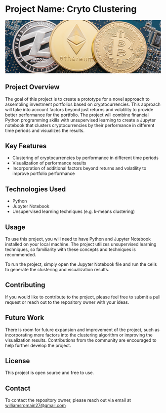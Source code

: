 # Project Name: Cryto Clustering

![Alt text](10-5-challenge-image.png)

## Project Overview 

The goal of this project is to create a prototype for a novel approach to assembling investment portfolios based on cryptocurrencies. This approach will take into account factors beyond just returns and volatility to provide better performance for the portfolio. The project will combine financial Python programming skills with unsupervised learning to create a Jupyter notebook that clusters cryptocurrencies by their performance in different time periods and visualizes the results.

## Key Features

- Clustering of cryptocurrencies by performance in different time periods
- Visualization of performance results
- Incorporation of additional factors beyond returns and volatility to improve portfolio performance

## Technologies Used

- Python
- Jupyter Notebook
- Unsupervised learning techniques (e.g. k-means clustering)

## Usage
To use this project, you will need to have Python and Jupyter Notebook installed on your local machine. The project utilizes unsupervised learning techniques, so familiarity with these concepts and techniques is recommended.

To run the project, simply open the Jupyter Notebook file and run the cells to generate the clustering and visualization results.

## Contributing
If you would like to contribute to the project, please feel free to submit a pull request or reach out to the repository owner with your ideas.

## Future Work
There is room for future expansion and improvement of the project, such as incorporating more factors into the clustering algorithm or improving the visualization results. Contributions from the community are encouraged to help further develop the project.

## License
This project is open source and free to use.

## Contact
To contact the repository owner, please reach out via email at williamsromain27@gmail.com 